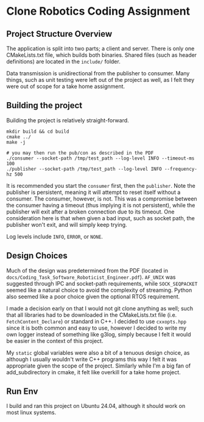 # Clone Robotics Coding Assignment

## Project Structure Overview

The application is split into two parts; a client and server. There is only one CMakeLists.txt file, which builds both binaries. Shared files (such as header definitions) are located in the `include/` folder.

Data transmission is unidirectional from the publisher to consumer. Many things, such as unit testing were left out of the project as well, as I felt they were out of scope for a take home assignment.

## Building the project

Building the project is relatively straight-forward.

```
mkdir build && cd build
cmake ../
make -j

# you may then run the pub/con as described in the PDF
./consumer --socket-path /tmp/test_path --log-level INFO --timeout-ms 100
./publisher --socket-path /tmp/test_path --log-level INFO --frequency-hz 500
```

It is recommended you start the `consumer` first, then the `publisher`. Note the publisher is persistent, meaning it will attempt to reset itself without a consumer. The consumer, however, is not. This was a compromise between the consumer having a timeout (thus implying it is not persistent), while the publisher will exit after a broken connection due to its timeout. One consideration here is that when given a bad input, such as socket path, the publisher won't exit, and will simply keep trying. 

Log levels include `INFO`, `ERROR`, or `NONE`.

## Design Choices

Much of the design was predetermined from the PDF (located in `docs/Coding_Task_Software_Roboticist_Engineer.pdf`). `AF_UNIX` was suggested through IPC and socket-path requirements, while `SOCK_SEQPACKET` seemed like a natural choice to avoid the complexity of streaming. Python also seemed like a poor choice given the optional RTOS requirement.

I made a decision early on that I would not git clone anything as well; such that all libraries had to be downloaded in the CMakeLists.txt file (i.e. `FetchContent_Declare`) or standard in C++. I decided to use `cxxopts.hpp` since it is both common and easy to use, however I decided to write my own logger instead of something like g3log, simply because I felt it would be easier in the context of this project.

My `static` global variables were also a bit of a tenuous design choice, as although I usually wouldn't write C++ programs this way I felt it was appropriate given the scope of the project. Similarly while I'm a big fan of add_subdirectory in cmake, it felt like overkill for a take home project.

## Run Env

I build and ran this project on Ubuntu 24.04, although it should work on most linux systems.
